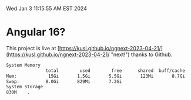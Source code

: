 Wed Jan  3 11:15:55 AM EST 2024

# Angular 16?


This project is live at [https://kusl.github.io/ngnext-2023-04-21/](https://kusl.github.io/ngnext-2023-04-21/ "next!") thanks to Github.

```bash
System Memory
               total        used        free      shared  buff/cache   available
Mem:            15Gi       1.5Gi       5.5Gi       123Mi       8.7Gi        13Gi
Swap:          8.0Gi       829Mi       7.2Gi
System Storage
830M	.
```
